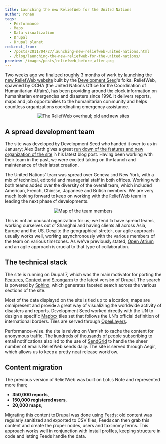 ```yaml
---
title: Launching the new ReliefWeb for the United Nations
author: ronan
tags:
  - Performance
  - Maps
  - Data visualization
  - Drupal
  - Drupal planet
redirect_from:
  - /posts/2011/04/27/launching-new-reliefweb-united-nations.html
  - /blog/launching-the-new-reliefweb-for-the-united-nations/
preview: /images/posts/reliefweb_before_after.png
---
```


Two weeks ago we finalized roughly 3 months of work by launching the [new ReliefWeb website](http://reliefweb.int) built by the [Development Seed](http://developmentseed.com)'s folks. ReliefWeb, spawned by OCHA (the United Nations Office for the Coordination of Humanitarian Affairs), has been providing around the clock information on humanitarian emergencies and disasters since 1996. It delivers reports, maps and job opportunities to the humanitarian community and helps countless organizations coordinating emergency assistance.

<!-- more -->

<p align='center'><img alt='The ReliefWeb overhaul; old and new sites' src='http://wiredcraft.com/images/posts/reliefweb_before_after.png'/></p>

## A spread development team

The site was developed by Development Seed who handed it over to us in January; Alex Barth gives a great [run down of the features and new organization of the site](http://developmentseed.org/blog/2011/apr/12/united-nations-reliefweb-relaunches) in his latest blog post. Having been working with their team in the past, we were excited taking on the launch and maintenance of their latest creation.

The United Nations' team was spread over Geneva and New York, with a mix of technical, editorial and managerial staff in both offices. Working with both teams added over the diversity of the overall team, which included American, French, Chinese, Japanese and British members. We are very much looking forward to keep on working with the ReliefWeb team in leading the next phase of developments.

<p align='center'><img alt='Map of the team members'
 src='http://wiredcraft.com/images/posts/reliefweb_team_map.png'/></p>

This is not an unusual organization for us; we tend to have spread teams, working ourselves out of Shanghai and having clients all across Asia, Europe and the US. Despite the geographical stretch, our agile approach usually works well, working asynchronously with the various members of the team on various timezones. As we've previously stated, [Open Atrium](http://openatrium.com) and an agile approach is crucial to that type of collaboration.

## The technical stack

The site is running on Drupal 7, which was the main motivator for porting the [Features](http://drupal.org/project/features), [Context](http://drupal.org/project/context) and [Strongarm](http://drupal.org/project/strongarm) to the latest version of Drupal. The search is powered by [Sphinx](http://sphinxsearch.com/), which generates faceted search across the various sections of the site.

Most of the data displayed on the site is tied up to a location; maps are omnipresent and provide a great way of visualizing the worldwide activity of disasters and reports. Development Seed worked directly with the UN to design a specific [Mapbox](http://mapbox.com) tiles set that follows the UN's official definition of international borders. Tiles are served through [OpenLayers](http://openlayers.org).

Performance-wise, the site is relying on [Varnish](http://www.varnish-cache.org/) to cache the content for anonymous traffic. The hundreds of thousands of people subscribing to email notifications also led to the use of [SendGrid](http://sendgrid.com/) to handle the sheer number of emails ReliefWeb sends daily. The site is served through Aegir, which allows us to keep a pretty neat release workflow.

## Content migration

The previous version of ReliefWeb was built on Lotus Note and represented more than;

* **350,000 reports**,
* **150,000 registered users**,
* **20,000 maps**,

Migrating this content to Drupal was done using [Feeds](http://drupal.org/project/feeds); old content was regularly sanitized and exported to CSV files, Feeds can then grab this content and create the proper nodes, users and taxonomy terms. This approach works well in conjunction with install profiles, keeping structure in code and letting Feeds handle the data.
